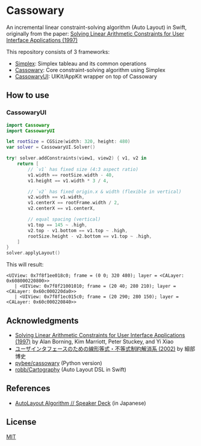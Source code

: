 # Cassowary

An incremental linear constraint-solving algorithm (Auto Layout) in Swift, originally from the paper:
[Solving Linear Arithmetic Constraints for User Interface Applications (1997)](https://constraints.cs.washington.edu/solvers/uist97.html)

This repository consists of 3 frameworks:

- [Simplex](Sources/Simplex): Simplex tableau and its common operations
- [Cassowary](Sources/Cassowary): Core constraint-solving algorithm using Simplex
- [CassowaryUI](Sources/CassowaryUI): UIKit/AppKit wrapper on top of Cassowary

## How to use

### CassowaryUI

```swift
import Cassowary
import CassowaryUI

let rootSize = CGSize(width: 320, height: 480)
var solver = CassowaryUI.Solver()

try! solver.addConstraints(view1, view2) { v1, v2 in
    return [
        // `v1` has fixed size (4:3 aspect ratio)
        v1.width == rootSize.width - 40,
        v1.height == v1.width * 3 / 4,

        // `v2` has fixed origin.x & width (flexible in vertical)
        v2.width == v1.width,
        v1.centerX == rootFrame.width / 2,
        v2.centerX == v1.centerX,

        // equal spacing (vertical)
        v1.top == 145 ~ .high,
        v2.top - v1.bottom == v1.top ~ .high,
        rootSize.height - v2.bottom == v1.top ~ .high,
    ]
}
solver.applyLayout()
```

This will result:

```
<UIView: 0x7f8f1ee018c0; frame = (0 0; 320 480); layer = <CALayer: 0x608000220800>>
   | <UIView: 0x7f8f21001010; frame = (20 40; 280 210); layer = <CALayer: 0x60c000220da0>>
   | <UIView: 0x7f8f1ec015c0; frame = (20 290; 280 150); layer = <CALayer: 0x60c000220840>>
```

## Acknowledgments

- [Solving Linear Arithmetic Constraints for User Interface Applications (1997)](https://constraints.cs.washington.edu/solvers/uist97.html) by Alan Borning, Kim Marriott, Peter Stuckey, and Yi Xiao
- [ユーザインタフェースのための線形等式・不等式制約解消系 (2002)](https://www.jstage.jst.go.jp/article/jssst/19/6/19_6_437/_article/-char/ja/) by 細部 博史
- [pybee/cassowary](https://github.com/pybee/cassowary) (Python version)
- [robb/Cartography](https://github.com/robb/Cartography) (Auto Layout DSL in Swift)

## References

- [AutoLayout Algorithm // Speaker Deck](https://speakerdeck.com/inamiy/autolayout-algorithm) (in Japanese)

## License

[MIT](LICENSE)

